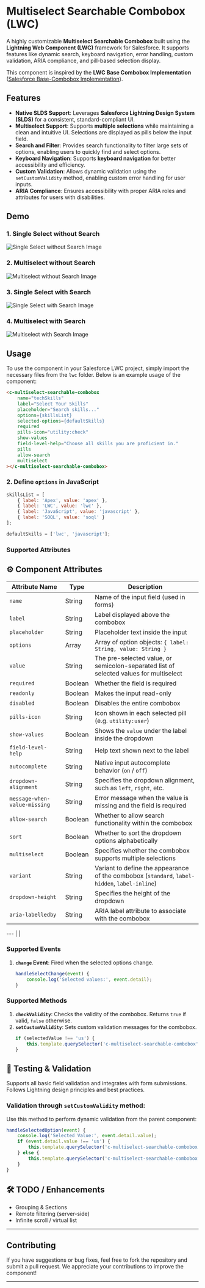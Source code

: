 
# Multiselect Searchable Combobox (LWC)

A highly customizable **Multiselect Searchable Combobox** built using the **Lightning Web Component (LWC)** framework for Salesforce. It supports features like dynamic search, keyboard navigation, error handling, custom validation, ARIA compliance, and pill-based selection display.

This component is inspired by the **LWC Base Combobox Implementation** ([Salesforce Base-Combobox Implementation](https://github.com/salesforce/base-components-recipes/tree/master/force-app/main/default/lwc/baseCombobox)).

## Features

- **Native SLDS Support**: Leverages **Salesforce Lightning Design System (SLDS)** for a consistent, standard-compliant UI.
- **Multiselect Support**: Supports **multiple selections** while maintaining a clean and intuitive UI. Selections are displayed as pills below the input field.
- **Search and Filter**: Provides search functionality to filter large sets of options, enabling users to quickly find and select options.
- **Keyboard Navigation**: Supports **keyboard navigation** for better accessibility and efficiency.
- **Custom Validation**: Allows dynamic validation using the `setCustomValidity` method, enabling custom error handling for user inputs.
- **ARIA Compliance**: Ensures accessibility with proper ARIA roles and attributes for users with disabilities.

## Demo

### 1. Single Select without Search
![Single Select without Search Image](/assets/Single_Select_without_Search.gif)

### 2. Multiselect without Search
![Multiselect without Search Image](/assets/Multiselect_without_search.gif)

### 3. Single Select with Search
![Single Select with Search Image](/assets/Single_Select_with_Search.gif)

### 4. Multiselect with Search
![Multiselect with Search Image](/assets/Multiselect_with_Search.gif)

## Usage

To use the component in your Salesforce LWC project, simply import the necessary files from the `lwc` folder. Below is an example usage of the component:

```html
<c-multiselect-searchable-combobox
    name="techSkills"
    label="Select Your Skills"
    placeholder="Search skills..."
    options={skillsList}
    selected-options={defaultSkills}
    required
    pills-icon="utility:check"
    show-values
    field-level-help="Choose all skills you are proficient in."
    pills
    allow-search
    multiselect
></c-multiselect-searchable-combobox>
```

### 2. **Define `options` in JavaScript**

```js
skillsList = [
    { label: 'Apex', value: 'apex' },
    { label: 'LWC', value: 'lwc' },
    { label: 'JavaScript', value: 'javascript' },
    { label: 'SOQL', value: 'soql' }
];

defaultSkills = ['lwc', 'javascript'];
```

### Supported Attributes

## ⚙️ Component Attributes

| Attribute Name          | Type    | Description                                                                 |
|-------------------------|---------|-----------------------------------------------------------------------------|
| `name`                  | String  | Name of the input field (used in forms)                                     |
| `label`                 | String  | Label displayed above the combobox                                          |
| `placeholder`           | String  | Placeholder text inside the input                                           |
| `options`               | Array   | Array of option objects: `{ label: String, value: String }`                |
| `value`                 | String  | The pre-selected value, or semicolon-separated list of selected values for multiselect |
| `required`              | Boolean | Whether the field is required                                               |
| `readonly`              | Boolean | Makes the input read-only                                                   |
| `disabled`              | Boolean | Disables the entire combobox                                                |
| `pills-icon`            | String  | Icon shown in each selected pill (e.g. `utility:user`)                      |
| `show-values`           | Boolean | Shows the `value` under the label inside the dropdown                       |
| `field-level-help`      | String  | Help text shown next to the label                                           |
| `autocomplete`          | String  | Native input autocomplete behavior (`on` / `off`)                           |
| `dropdown-alignment`    | String  | Specifies the dropdown alignment, such as `left`, `right`, etc.             |
| `message-when-value-missing` | String | Error message when the value is missing and the field is required         |
| `allow-search`          | Boolean | Whether to allow search functionality within the combobox                   |
| `sort`                  | Boolean | Whether to sort the dropdown options alphabetically                         |
| `multiselect`           | Boolean | Specifies whether the combobox supports multiple selections                |
| `variant`               | String  | Variant to define the appearance of the combobox (`standard`, `label-hidden`, `label-inline`) |
| `dropdown-height`       | String  | Specifies the height of the dropdown                                        |
| `aria-labelledby`       | String  | ARIA label attribute to associate with the combobox                         |

---           |         |

### Supported Events

1. **`change` Event**: Fired when the selected options change.
   ```js
   handleSelectChange(event) {
       console.log('Selected values:', event.detail);
   }
   ```

### Supported Methods

1. **`checkValidity`**: Checks the validity of the combobox. Returns `true` if valid, `false` otherwise.
2. **`setCustomValidity`**: Sets custom validation messages for the combobox.
   ```js
   if (selectedValue !== 'us') {
       this.template.querySelector('c-multiselect-searchable-combobox').setCustomValidity('Please select "United States"');
   }
   ```

## 🧪 Testing & Validation

Supports all basic field validation and integrates with form submissions. Follows Lightning design principles and best practices.



### Validation through `setCustomValidity` method:

Use this method to perform dynamic validation from the parent component:

```js
handleSelectedOption(event) {
    console.log('Selected Value:', event.detail.value);
    if (event.detail.value !== 'us') {
        this.template.querySelector('c-multiselect-searchable-combobox').setCustomValidity('You need to select "United States"');
    } else {
        this.template.querySelector('c-multiselect-searchable-combobox').setCustomValidity('');
    }
}
```

## 🛠️ TODO / Enhancements
- Grouping & Sections
- Remote filtering (server-side)
- Infinite scroll / virtual list

---

## Contributing

If you have suggestions or bug fixes, feel free to fork the repository and submit a pull request. We appreciate your contributions to improve the component!

---
